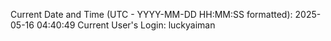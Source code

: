 Current Date and Time (UTC - YYYY-MM-DD HH:MM:SS formatted): 2025-05-16 04:40:49
Current User's Login: luckyaiman
